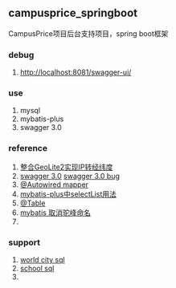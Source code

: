 ## campusprice_springboot
CampusPrice项目后台支持项目，spring boot框架

### debug
1. [http://localhost:8081/swagger-ui/](http://localhost:8081/swagger-ui/)

### use
1. mysql
2. mybatis-plus
3. swagger 3.0

### reference
1. [整合GeoLite2实现IP转经纬度](https://blog.csdn.net/qq_40711092/article/details/124530692)
2. [swagger 3.0](https://www.cnblogs.com/harriets-zhang/p/14499870.html)
   [swagger 3.0 bug](https://blog.csdn.net/nxg0916/article/details/123382012)
3. [@Autowired mapper](https://blog.csdn.net/hanhanhanxu/article/details/103530519)
4. [mybatis-plus中selectList用法](https://www.cnblogs.com/huatian007/p/16279897.html)
5. [@Table](https://blog.csdn.net/qq_45928041/article/details/123374813)
6. [mybatis 取消驼峰命名](https://blog.csdn.net/weixin_43314519/article/details/109351688)
7. 

### support
1. [world city sql](https://github.com/bahar/WorldCityLocations)
2. [school sql](https://www.cnblogs.com/kongxiaoshuang/p/colleges_universities_list.html)
3. 